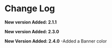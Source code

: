 # Change Log

**New version Added: 2.1.1**

**New version Added: 2.3.0**

**New Version Added: 2.4.0**
  -Added a Banner color
  

